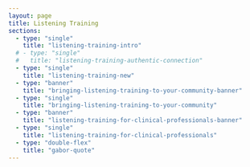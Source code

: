 ```yaml
---
layout: page
title: Listening Training
sections:
  - type: "single"
    title: "listening-training-intro"
  # - type: "single"
  #   title: "listening-training-authentic-connection"
  - type: "single"
    title: "listening-training-new"
  - type: "banner"
    title: "bringing-listening-training-to-your-community-banner"
  - type: "single"
    title: "bringing-listening-training-to-your-community"
  - type: "banner"
    title: "listening-training-for-clinical-professionals-banner"
  - type: "single"
    title: "listening-training-for-clinical-professionals"
  - type: "double-flex"
    title: "gabor-quote"
---
```

